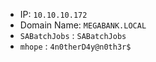 - IP: `10.10.10.172`
- Domain Name: `MEGABANK.LOCAL`
-  `SABatchJobs` : `SABatchJobs`
- `mhope` : `4n0therD4y@n0th3r$`